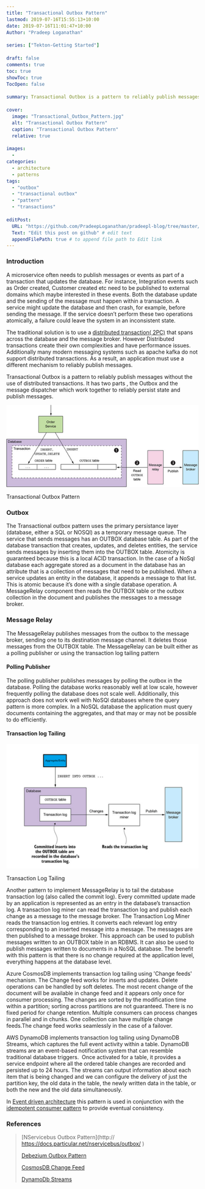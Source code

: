 ```yaml
---
title: "Transactional Outbox Pattern"
lastmod: 2019-07-16T15:55:13+10:00
date: 2019-07-16T11:01:47+10:00
Author: "Pradeep Loganathan"

series: ["Tekton-Getting Started"]

draft: false
comments: true
toc: true
showToc: true
TocOpen: false

summary: Transactional Outbox is a pattern to reliably publish messages without the use of distributed transactions. It uses an Outbox and a message dispatcher  to reliably persist state and publish messages.

cover:
  image: "Transactional_Outbox_Pattern.jpg"
  alt: "Transactional Outbox Pattern"
  caption: "Transactional Outbox Pattern"
  relative: true

images:
  - 
categories:
  - architecture
  - patterns
tags:
  - "outbox"
  - "transactional outbox"
  - "pattern"
  - "transactions"

editPost:
  URL: "https://github.com/PradeepLoganathan/pradeepl-blog/tree/master/content"
  Text: "Edit this post on github" # edit text
  appendFilePath: true # to append file path to Edit link
---
```


### Introduction

A microservice often needs to publish messages or events as part of a transaction that updates the database. For instance, Integration events such as Order created, Customer created etc need to be published to external domains which maybe interested in these events. Both the database update and the sending of the message must happen within a transaction. A service might update the database and then crash, for example, before sending the message. If the service doesn’t perform these two operations atomically, a failure could leave the system in an inconsistent state.

The traditional solution is to use a [distributed transaction( 2PC)](http://geekswithblogs.net/Pradeepl/archive/2006/02/09/68808.aspx) that spans across the database and the message broker. However Distributed transactions create their own complexities and have performance issues. Additionally many modern messaging systems such as apache kafka do not support distributed transactions. As a result, an application must use a different mechanism to reliably publish messages.

Transactional Outbox is a pattern to reliably publish messages without the use of distributed transactions. It has two parts , the Outbox and the message dispatcher which work together to reliably persist state and publish messages.

![](images/Outbox-Pattern.jpg)

Transactional Outbox Pattern

### Outbox

The Transactional outbox pattern uses the primary persistance layer (database, either a SQL or NOSQl) as a temporary message queue. The service that sends messages has an OUTBOX database table. As part of the database transaction that creates, updates, and deletes entities, the service sends messages by inserting them into the OUTBOX table. Atomicity is guaranteed because this is a local ACID transaction. In the case of a NoSql database each aggregate stored as a document in the database has an attribute that is a collection of messages that need to be published. When a service updates an entity in the database, it appends a message to that list. This is atomic because it’s done with a single database operation. A MessageRelay component then reads the OUTBOX table or the outbox collection in the document and publishes the messages to a message broker.

### Message Relay

The MessageRelay publishes messages from the outbox to the message broker, sending one to its destination message channel. It deletes those messages from the OUTBOX table. The MessageRelay can be built either as a polling publisher or using the transaction log tailing pattern

#### Polling Publisher

The polling publisher publishes messages by polling the outbox in the database. Polling the database works reasonably well at low scale, however frequently polling the database does not scale well. Additionally, this approach does not work well with NoSQl databases where the query pattern is more complex. In a NoSQL database the application must query documents containing the aggregates, and that may or may not be possible to do efficiently.

#### Transaction log Tailing

![](images/Transaction-log-tailing-1024x660.png)

Transaction Log Tailing

Another pattern to implement MessageRelay is to tail the database transaction log (also called the commit log). Every committed update made by an application is represented as an entry in the database’s transaction log. A transaction log miner can read the transaction log and publish each change as a message to the message broker. The Transaction Log Miner reads the transaction log entries. It converts each relevant log entry corresponding to an inserted message into a message. The messages are then published to a message broker. This approach can be used to publish messages written to an OUTBOX table in an RDBMS. It can also be used to publish messages written to documents in a NoSQL database. The benefit with this pattern is that there is no change required at the application level, everything happens at the database level.

Azure CosmosDB implements transaction log tailing using 'Change feeds' mechanism. The Change feed works for inserts and updates. Delete operations can be handled by soft deletes. The most recent change of the document will be available in change feed and it appears only once for consumer processing. The changes are sorted by the modification time within a partition; sorting across partitions are not guaranteed. There is no fixed period for change retention. Multiple consumers can process changes in parallel and in chunks. One collection can have multiple change feeds.The change feed works seamlessly in the case of a failover.

AWS DynamoDB implements transaction log tailing using DynamoDB Streams, which captures the full event activity within a table. DynamoDB streams are an event-based notification system that can resemble traditional database triggers.  Once activated for a table, it provides a service endpoint where all the ordered table changes are recorded and persisted up to 24 hours. The streams can output information about each item that is being changed and we can configure the delivery of just the partition key, the old data in the table, the newly written data in the table, or both the new and the old data simultaneously.

In [Event driven architecture](https://pradeepl.com/blog/architecture/event-driven-architecture/) this pattern is used in conjunction with the [idempotent consumer pattern](https://pradeepl.com/blog/patterns/idempotent-consumer-pattern/) to provide eventual consistency.

### References

> [NServicebus Outbox Pattern](http:// https://docs.particular.net/nservicebus/outbox/ )
> 
> [Debezium Outbox Pattern](https://debezium.io/blog/2019/02/19/reliable-microservices-data-exchange-with-the-outbox-pattern/)
> 
> [CosmosDB Change Feed](https://docs.microsoft.com/en-us/azure/cosmos-db/change-feed)
> 
> [DynamoDb Streams](https://docs.aws.amazon.com/amazondynamodb/latest/developerguide/Streams.html)
